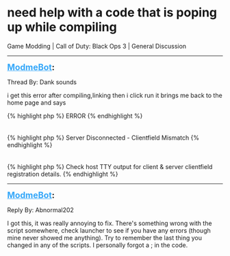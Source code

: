 # need help with a code that is poping up while compiling
Game Modding | Call of Duty: Black Ops 3 | General Discussion

---
<strong style="font-size: 1.4em;"><span style="text-decoration: underline;text-decoration-color: #34a7f9;"><span style="color:#34a7f9;">ModmeBot</span></span>:</strong>

<p>Thread By: Dank sounds<br /><p style="text-align:left;">i get this error after compiling,linking then i click run it brings me back to the home page and says </p><p style="text-align:left;"></p>{% highlight php %}
ERROR
{% endhighlight %}
<br /><br /><br />{% highlight php %}
Server Disconnected - Clientfield Mismatch
{% endhighlight %}
<br /><br /><br />{% highlight php %}
Check host TTY output for client &amp; server clientfield registration details.
{% endhighlight %}
</p>

---
<strong style="font-size: 1.4em;"><span style="text-decoration: underline;text-decoration-color: #34a7f9;"><span style="color:#34a7f9;">ModmeBot</span></span>:</strong>

<p>Reply By: Abnormal202<br /><p style="text-align:left;">I got this, it was really annoying to fix. There&#39;s something wrong with the script somewhere, check launcher to see if you have any errors (though mine never showed me anything). Try to remember the last thing you changed in any of the scripts. I personally forgot a ; in the code.</p></p>
